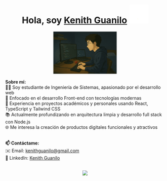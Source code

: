 <h1 align="center">Hola, soy <a href="https://github.com/KenithDev">Kenith Guanilo</a> <img src="https://github.com/Kathryn-Jie/Kathryn-Jie/blob/main/wave.gif" width="60px" /></h1>

<p align="center">
    <img width="200" src="Kenith.jpg" alt="Dev Avatar">
</p>

<div>
<strong>Sobre mí:</strong><br>
👨‍💻 Soy estudiante de Ingeniería de Sistemas, apasionado por el desarrollo web<br>
🧠 Enfocado en el desarrollo Front-end con tecnologías modernas<br>
🎯 Experiencia en proyectos académicos y personales usando React, TypeScript y Tailwind CSS<br>
📚 Actualmente profundizando en arquitectura limpia y desarrollo full stack con Node.js<br>
🌐 Me interesa la creación de productos digitales funcionales y atractivos<br><br>

<strong>📫 Contáctame:</strong><br>
✉️ Email: <a href="mailto:kenithguanilo@gmail.com">kenithguanilo@gmail.com</a><br>
💼 LinkedIn: <a href="https://www.linkedin.com/in/kenith-guanilo-pizarro-1147ab2ab/">Kenith Guanilo</a><br><br>

<!--tech stack icons-->
<p align="center">
  <a href="https://skillicons.dev">
    <img src="https://skillicons.dev/icons?i=html,css,js,ts,tailwind,bootstrap,nestjs,angular,nodejs,express,mysql,php,laravel,py,discordjs,bots,c,prisma,django,flutter,docker,vite,git,github&perline=14" />
  </a>
</p>

<!--![JavaScript](https://img.shields.io/badge/javascript-%23323330.svg?style=for-the-badge&logo=javascript&logoColor=%23F7DF1E)
![HTML5](https://img.shields.io/badge/HTML5-E34F26?style=for-the-badge&logo=html5&logoColor=white)
![CSS3](https://img.shields.io/badge/CSS3-1572B6?style=for-the-badge&logo=css3&logoColor=white)
![Angular](https://img.shields.io/badge/angular-%23DD0031.svg?style=for-the-badge&logo=angular&logoColor=white)
![REACT](https://img.shields.io/badge/React-20232A?style=for-the-badge&logo=react&logoColor=61DAFB)
![BOOTSTRAP](https://img.shields.io/badge/Bootstrap-563D7C?style=for-the-badge&logo=bootstrap&logoColor=white)
![TAILWIND](https://img.shields.io/badge/Tailwind_CSS-38B2AC?style=for-the-badge&logo=tailwind-css&logoColor=white)
![NodeJS](https://img.shields.io/badge/node.js-6DA55F?style=for-the-badge&logo=node.js&logoColor=white)
![Express.js](https://img.shields.io/badge/express.js-%23404d59.svg?style=for-the-badge&logo=express&logoColor=%2361DAFB)
![NestJS](https://img.shields.io/badge/nestjs-%23E0234E.svg?style=for-the-badge&logo=nestjs&logoColor=white)
![MYSQL](https://img.shields.io/badge/MySQL-00000F?style=for-the-badge&logo=mysql&logoColor=white)
![MongoDB](https://img.shields.io/badge/MongoDB-%234ea94b.svg?style=for-the-badge&logo=mongodb&logoColor=white)
![Postgres](https://img.shields.io/badge/postgres-%23316192.svg?style=for-the-badge&logo=postgresql&logoColor=white)


